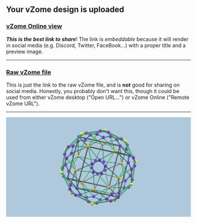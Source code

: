 ## Your vZome design is uploaded

### [vZome Online view][embed]

***This is the best link to share***!  The link is *embeddable* because it will render in social media (e.g. Discord, Twitter, FaceBook...) with a proper title and a preview image.

---

### [Raw vZome file][raw]

This is just the link to the raw vZome file, and is **not** good for
sharing on social media.
Honestly, you probably don't want this, though it could be used from either
vZome desktop ("Open URL...") or vZome Online ("Remote vZome URL").

---

![Image](<OneOfTwentyCubesInConvexHullcoloured.png>)


[embed]: <https://vzome.com/app/embed.py?url=https://raw.githubusercontent.com/ThynStyx/vzome-sharing/main/2021/11/10/10-49-55-OneOfTwentyCubesInConvexHullcoloured/OneOfTwentyCubesInConvexHullcoloured.vZome>
[raw]: <https://raw.githubusercontent.com/ThynStyx/vzome-sharing/main/2021/11/10/10-49-55-OneOfTwentyCubesInConvexHullcoloured/OneOfTwentyCubesInConvexHullcoloured.vZome>
